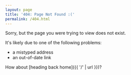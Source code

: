 ```yaml
---
layout: page
title: '404: Page Not Found :('
permalink: /404.html
---
```


Sorry, but the page you were trying to view does not exist.

It's likely due to one of the following problems:

- a mistyped address
- an out-of-date link

How about [heading back home]({{ '/' | url }})?

